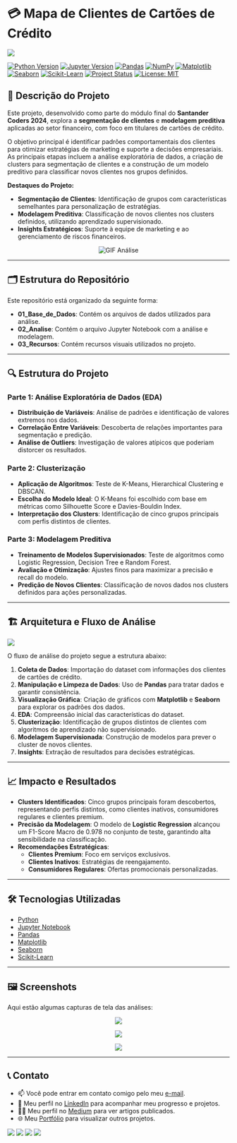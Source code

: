 # 💳 Mapa de Clientes de Cartões de Crédito


<img src="03-Recursos/imagem_capa.png">


[![Python Version](https://img.shields.io/badge/Python-3.11.10-blue?logo=python&logoColor=white)](https://www.python.org/)
[![Jupyter Version](https://img.shields.io/badge/Jupyter-Notebook-orange?logo=jupyter)](https://jupyter.org/)
[![Pandas](https://img.shields.io/badge/Pandas-1.5.3-green?logo=pandas)](https://pandas.pydata.org/)
[![NumPy](https://img.shields.io/badge/NumPy-1.24.3-blue?logo=numpy&logoColor=white)](https://numpy.org/)
[![Matplotlib](https://img.shields.io/badge/Matplotlib-3.7.1-blue?logo=matplotlib)](https://matplotlib.org/)
[![Seaborn](https://img.shields.io/badge/Seaborn-0.12.2-blue?logo=seaborn)](https://seaborn.pydata.org/)
[![Scikit-Learn](https://img.shields.io/badge/Scikit--Learn-1.5.1-orange?logo=scikit-learn&logoColor=white)](https://scikit-learn.org/)
[![Project Status](https://img.shields.io/badge/Status-Completed-green)]()
[![License: MIT](https://img.shields.io/badge/License-MIT-yellow.svg)](https://opensource.org/licenses/MIT)

## 📝 Descrição do Projeto  
Este projeto, desenvolvido como parte do módulo final do **Santander Coders 2024**, explora a **segmentação de clientes** e **modelagem preditiva** aplicadas ao setor financeiro, com foco em titulares de cartões de crédito. 

O objetivo principal é identificar padrões comportamentais dos clientes para otimizar estratégias de marketing e suporte a decisões empresariais. As principais etapas incluem a análise exploratória de dados, a criação de clusters para segmentação de clientes e a construção de um modelo preditivo para classificar novos clientes nos grupos definidos.

**Destaques do Projeto:**
- **Segmentação de Clientes**: Identificação de grupos com características semelhantes para personalização de estratégias.
- **Modelagem Preditiva**: Classificação de novos clientes nos clusters definidos, utilizando aprendizado supervisionado.
- **Insights Estratégicos**: Suporte à equipe de marketing e ao gerenciamento de riscos financeiros.

<p align="center">
  <img src="03-Recursos/analise_video.gif" alt="GIF Análise">
</p>

---

## 🗂️ Estrutura do Repositório
Este repositório está organizado da seguinte forma:
- **01_Base_de_Dados**: Contém os arquivos de dados utilizados para análise.
- **02_Analise**: Contém o arquivo Jupyter Notebook com a análise e modelagem.
- **03_Recursos**: Contém recursos visuais utilizados no projeto.

---

## 🔍 Estrutura do Projeto

### Parte 1: Análise Exploratória de Dados (EDA)
- **Distribuição de Variáveis**: Análise de padrões e identificação de valores extremos nos dados.
- **Correlação Entre Variáveis**: Descoberta de relações importantes para segmentação e predição.
- **Análise de Outliers**: Investigação de valores atípicos que poderiam distorcer os resultados.

### Parte 2: Clusterização
- **Aplicação de Algoritmos**: Teste de K-Means, Hierarchical Clustering e DBSCAN.
- **Escolha do Modelo Ideal**: O K-Means foi escolhido com base em métricas como Silhouette Score e Davies-Bouldin Index.
- **Interpretação dos Clusters**: Identificação de cinco grupos principais com perfis distintos de clientes.

### Parte 3: Modelagem Preditiva
- **Treinamento de Modelos Supervisionados**: Teste de algoritmos como Logistic Regression, Decision Tree e Random Forest.
- **Avaliação e Otimização**: Ajustes finos para maximizar a precisão e recall do modelo.
- **Predição de Novos Clientes**: Classificação de novos dados nos clusters definidos para ações personalizadas.

---

## 🏗️ Arquitetura e Fluxo de Análise
<img src="03-Recursos/arquitetura_dados.png">

O fluxo de análise do projeto segue a estrutura abaixo:

1. **Coleta de Dados**: Importação do dataset com informações dos clientes de cartões de crédito.
2. **Manipulação e Limpeza de Dados**: Uso de **Pandas** para tratar dados e garantir consistência.
3. **Visualização Gráfica**: Criação de gráficos com **Matplotlib** e **Seaborn** para explorar os padrões dos dados.
4. **EDA**: Compreensão inicial das características do dataset.
5. **Clusterização**: Identificação de grupos distintos de clientes com algoritmos de aprendizado não supervisionado.
6. **Modelagem Supervisionada**: Construção de modelos para prever o cluster de novos clientes.
7. **Insights**: Extração de resultados para decisões estratégicas.

---

## 📈 Impacto e Resultados

- **Clusters Identificados**: Cinco grupos principais foram descobertos, representando perfis distintos, como clientes inativos, consumidores regulares e clientes premium.
- **Precisão da Modelagem**: O modelo de **Logistic Regression** alcançou um F1-Score Macro de 0.978 no conjunto de teste, garantindo alta sensibilidade na classificação.
- **Recomendações Estratégicas**: 
  - **Clientes Premium**: Foco em serviços exclusivos.
  - **Clientes Inativos**: Estratégias de reengajamento.
  - **Consumidores Regulares**: Ofertas promocionais personalizadas.

---

## 🛠️ Tecnologias Utilizadas
- [Python](https://www.python.org/)
- [Jupyter Notebook](https://jupyter.org/)
- [Pandas](https://pandas.pydata.org/)
- [Matplotlib](https://matplotlib.org/)
- [Seaborn](https://seaborn.pydata.org/)
- [Scikit-Learn](https://scikit-learn.org/)

---

## 🖼️ Screenshots
Aqui estão algumas capturas de tela das análises:

<p align="center">
<img src="03-Recursos/img_analise_01.png">
</p>
<p align="center">
<img src="03-Recursos/img_analise_02.png">
</p>
<p align="center">
<img src="03-Recursos/img_analise_03.png">
</p>

---

## 📞 Contato
- 📫 Você pode entrar em contato comigo pelo meu [e-mail](mailto:thiago.leit@hotmail.com).
- 💼 Meu perfil no [LinkedIn](https://www.linkedin.com/in/tnleite/) para acompanhar meu progresso e projetos.
- ✍🏻 Meu perfil no [Medium](https://medium.com/@thiago.leit) para ver artigos publicados.
- 🌐 Meu [Portfólio](https://thiagoleitedata.com.br) para visualizar outros projetos.

<p align="left">
<a href="mailto:thiago.leit@hotmail.com"><img src="https://img.shields.io/badge/Email-DF0000?style=for-the-badge&labelColor=212121&logo=maildotru&logoColor=DF0000" target="_blank"></a>
<a href="https://www.linkedin.com/in/tnleite/"><img src="https://img.shields.io/badge/LINKEDIN-0A66C2?style=for-the-badge&labelColor=212121&logo=linkedin&logoColor=0A66C2" target="_blank"></a>
<a href="https://wa.me/+5521964105121"><img src="https://img.shields.io/badge/WHATSAPP-25D366?style=for-the-badge&labelColor=212121&logo=whatsapp&logoColor=25D366" target="_blank"></a>
<a href="https://medium.com/@thiago.leit"><img src="https://img.shields.io/badge/MEDIUM-000000?style=for-the-badge&labelColor=FFFFFF&logo=medium&logoColor=000000" target="_blank"></a>
</p>
